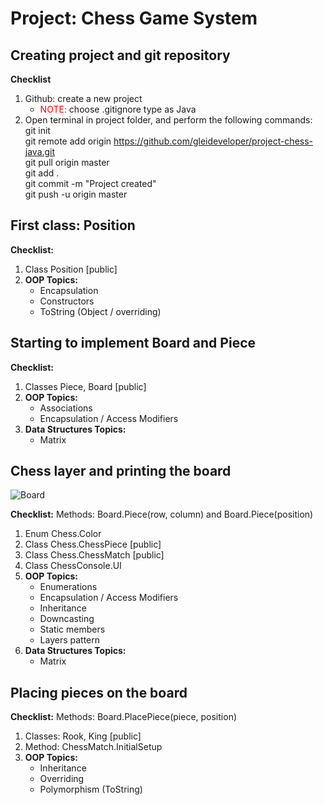 # Project: Chess Game System
## Creating project and git repository
<b>Checklist</b>
1. Github: create a new project
    * <font color=red>NOTE:</font> choose .gitignore type as Java
2. Open terminal in project folder, and perform the following commands:
    <br>git init
    <br>git remote add origin https://github.com/gleideveloper/project-chess-java.git
    <br>git pull origin master
    <br>git add .
    <br>git commit -m "Project created"
    <br>git push -u origin master

## First class: Position
<b>Checklist:</b>
1. Class Position [public]
2. <b>OOP Topics:</b>
    * Encapsulation
    * Constructors
    * ToString (Object / overriding)
    
## Starting to implement Board and Piece
<b>Checklist:</b>
1. Classes Piece, Board [public]
2. <b>OOP Topics:</b>
    * Associations
    * Encapsulation / Access Modifiers
3. <b>Data Structures Topics:</b>
    * Matrix
    
## Chess layer and printing the board
<img src="/project-chess-game/resources/boardChess.png" alt="Board"/>

<b>Checklist:</b>
Methods: Board.Piece(row, column) and Board.Piece(position)
1. Enum Chess.Color
2. Class Chess.ChessPiece [public]
3. Class Chess.ChessMatch [public]
4. Class ChessConsole.UI
5. <b>OOP Topics:</b>
    * Enumerations
    * Encapsulation / Access Modifiers
    * Inheritance
    * Downcasting
    * Static members
    * Layers pattern
6. <b>Data Structures Topics:</b>
    * Matrix
    
## Placing pieces on the board
<b>Checklist:</b>
Methods: Board.PlacePiece(piece, position)
1. Classes: Rook, King [public]
2. Method: ChessMatch.InitialSetup
3. <b>OOP Topics:</b>
    * Inheritance
    * Overriding
    * Polymorphism (ToString)